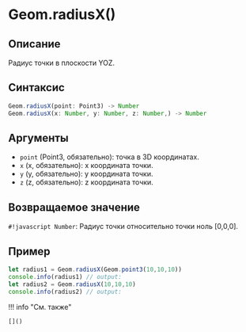 # Geom.radiusX()

## Описание
Радиус точки в плоскости YOZ.

## Синтаксис
```javascript
Geom.radiusX(point: Point3) -> Number
Geom.radiusX(x: Number, y: Number, z: Number,) -> Number
```

## Аргументы
- `point` (Point3, обязательно): точка в 3D координатах.
- `x` (x, обязательно): x координата точки.
- `y` (y, обязательно): y координата точки.
- `z` (z, обязательно): z координата точки.

## Возвращаемое значение
`#!javascript Number`: Радиус точки относительно точки ноль [0,0,0].

## Пример
```javascript linenums="1"
let radius1 = Geom.radiusX(Geom.point3(10,10,10))
console.info(radius1) // output:
let radius2 = Geom.radiusX(10,10,10)
console.info(radius2) // output:
```

!!! info "См. также"

    []()

